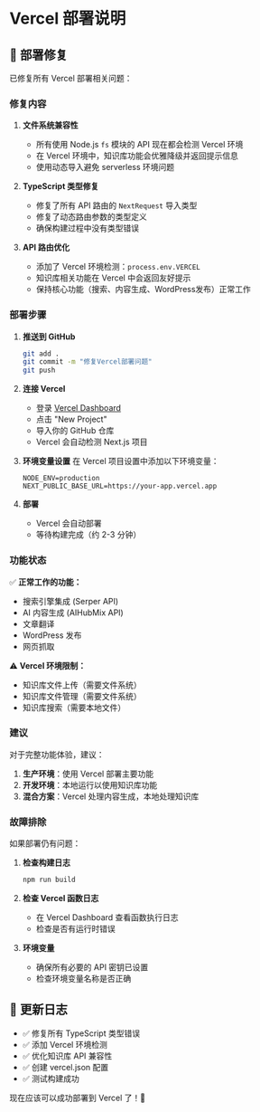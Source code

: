 # Vercel 部署说明

## 🚀 部署修复

已修复所有 Vercel 部署相关问题：

### 修复内容

1. **文件系统兼容性**
   - 所有使用 Node.js `fs` 模块的 API 现在都会检测 Vercel 环境
   - 在 Vercel 环境中，知识库功能会优雅降级并返回提示信息
   - 使用动态导入避免 serverless 环境问题

2. **TypeScript 类型修复**
   - 修复了所有 API 路由的 `NextRequest` 导入类型
   - 修复了动态路由参数的类型定义
   - 确保构建过程中没有类型错误

3. **API 路由优化**
   - 添加了 Vercel 环境检测：`process.env.VERCEL`
   - 知识库相关功能在 Vercel 中会返回友好提示
   - 保持核心功能（搜索、内容生成、WordPress发布）正常工作

### 部署步骤

1. **推送到 GitHub**
   ```bash
   git add .
   git commit -m "修复Vercel部署问题"
   git push
   ```

2. **连接 Vercel**
   - 登录 [Vercel Dashboard](https://vercel.com/dashboard)
   - 点击 "New Project"
   - 导入你的 GitHub 仓库
   - Vercel 会自动检测 Next.js 项目

3. **环境变量设置**
   在 Vercel 项目设置中添加以下环境变量：
   ```
   NODE_ENV=production
   NEXT_PUBLIC_BASE_URL=https://your-app.vercel.app
   ```

4. **部署**
   - Vercel 会自动部署
   - 等待构建完成（约 2-3 分钟）

### 功能状态

✅ **正常工作的功能：**
- 搜索引擎集成 (Serper API)
- AI 内容生成 (AIHubMix API)
- 文章翻译
- WordPress 发布
- 网页抓取

⚠️ **Vercel 环境限制：**
- 知识库文件上传（需要文件系统）
- 知识库文件管理（需要文件系统）
- 知识库搜索（需要本地文件）

### 建议

对于完整功能体验，建议：
1. **生产环境**：使用 Vercel 部署主要功能
2. **开发环境**：本地运行以使用知识库功能
3. **混合方案**：Vercel 处理内容生成，本地处理知识库

### 故障排除

如果部署仍有问题：

1. **检查构建日志**
   ```bash
   npm run build
   ```

2. **检查 Vercel 函数日志**
   - 在 Vercel Dashboard 查看函数执行日志
   - 检查是否有运行时错误

3. **环境变量**
   - 确保所有必要的 API 密钥已设置
   - 检查环境变量名称是否正确

## 📝 更新日志

- ✅ 修复所有 TypeScript 类型错误
- ✅ 添加 Vercel 环境检测
- ✅ 优化知识库 API 兼容性
- ✅ 创建 vercel.json 配置
- ✅ 测试构建成功

现在应该可以成功部署到 Vercel 了！🎉 